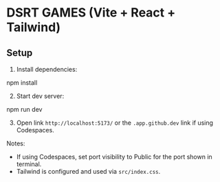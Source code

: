 # DSRT GAMES (Vite + React + Tailwind)

## Setup
1. Install dependencies:

npm install

2. Start dev server:

npm run dev

3. Open link `http://localhost:5173/` or the `.app.github.dev` link if using Codespaces.

Notes:
- If using Codespaces, set port visibility to Public for the port shown in terminal.
- Tailwind is configured and used via `src/index.css`.
